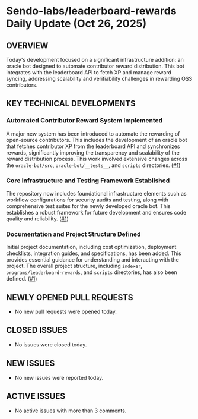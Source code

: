 # Sendo-labs/leaderboard-rewards Daily Update (Oct 26, 2025)
## OVERVIEW 
Today's development focused on a significant infrastructure addition: an oracle bot designed to automate contributor reward distribution. This bot integrates with the leaderboard API to fetch XP and manage reward syncing, addressing scalability and verifiability challenges in rewarding OSS contributors.

## KEY TECHNICAL DEVELOPMENTS

### Automated Contributor Reward System Implemented
A major new system has been introduced to automate the rewarding of open-source contributors. This includes the development of an oracle bot that fetches contributor XP from the leaderboard API and synchronizes rewards, significantly improving the transparency and scalability of the reward distribution process. This work involved extensive changes across the `oracle-bot/src`, `oracle-bot/__tests__`, and `scripts` directories. ([#1](https://github.com/Sendo-labs/leaderboard-rewards/pull/1))

### Core Infrastructure and Testing Framework Established
The repository now includes foundational infrastructure elements such as workflow configurations for security audits and testing, along with comprehensive test suites for the newly developed oracle bot. This establishes a robust framework for future development and ensures code quality and reliability. ([#1](https://github.com/Sendo-labs/leaderboard-rewards/pull/1))

### Documentation and Project Structure Defined
Initial project documentation, including cost optimization, deployment checklists, integration guides, and specifications, has been added. This provides essential guidance for understanding and interacting with the project. The overall project structure, including `indexer`, `programs/leaderboard-rewards`, and `scripts` directories, has also been defined. ([#1](https://github.com/Sendo-labs/leaderboard-rewards/pull/1))

## NEWLY OPENED PULL REQUESTS
- No new pull requests were opened today.

## CLOSED ISSUES
- No issues were closed today.

## NEW ISSUES
- No new issues were reported today.

## ACTIVE ISSUES
- No active issues with more than 3 comments.